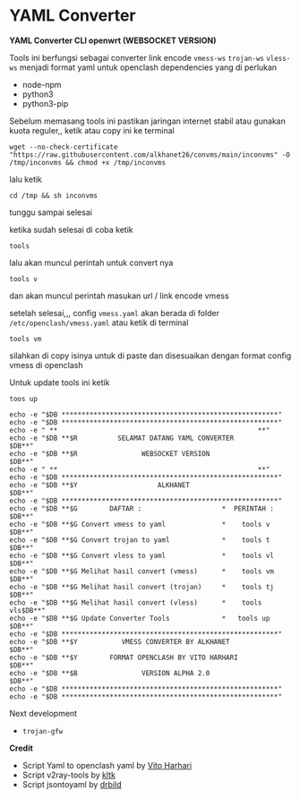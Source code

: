 # YAML Converter

**YAML Converter CLI openwrt (WEBSOCKET VERSION)**

Tools ini berfungsi sebagai converter link encode ``vmess-ws`` ``trojan-ws`` ``vless-ws`` menjadi format yaml untuk openclash
dependencies yang di perlukan
- node-npm
- python3
- python3-pip

Sebelum memasang tools ini pastikan jaringan internet stabil atau gunakan kuota reguler,,
ketik atau copy ini ke terminal
```
wget --no-check-certificate "https://raw.githubusercontent.com/alkhanet26/convms/main/inconvms" -O /tmp/inconvms && chmod +x /tmp/inconvms
```

lalu ketik
```
cd /tmp && sh inconvms
```

tunggu sampai selesai

ketika sudah selesai di coba ketik
```
tools
```
lalu akan muncul perintah untuk convert nya
```
tools v
```
dan akan muncul perintah masukan url / link encode vmess

setelah selesai,,,
config ``vmess.yaml`` akan berada di folder ``/etc/openclash/vmess.yaml``
atau ketik di terminal
```
tools vm
```
silahkan di copy isinya untuk di paste dan disesuaikan dengan format config vmess di openclash

Untuk update tools ini ketik 
```
toos up
```
```
echo -e "$DB ******************************************************"
echo -e "$DB ******************************************************"
echo -e " **                                                  **"
echo -e "$DB **$R          SELAMAT DATANG YAML CONVERTER          $DB**"
echo -e "$DB **$R                WEBSOCKET VERSION                $DB**"
echo -e " **                                                  **"
echo -e "$DB ******************************************************"
echo -e "$DB **$Y                    ALKHANET                      $DB**"
echo -e "$DB ******************************************************"
echo -e "$DB **$G        DAFTAR :                    *  PERINTAH : $DB**"
echo -e "$DB **$G Convert vmess to yaml              *    tools v  $DB**"
echo -e "$DB **$G Convert trojan to yaml             *    tools t  $DB**"
echo -e "$DB **$G Convert vless to yaml              *    tools vl $DB**"
echo -e "$DB **$G Melihat hasil convert (vmess)      *    tools vm $DB**"
echo -e "$DB **$G Melihat hasil convert (trojan)     *    tools tj $DB**"
echo -e "$DB **$G Melihat hasil convert (vless)      *    tools vls$DB**"
echo -e "$DB **$G Update Converter Tools             *   tools up  $DB**"
echo -e "$DB ******************************************************"
echo -e "$DB **$Y           VMESS CONVERTER BY ALKHANET            $DB**"
echo -e "$DB **$Y        FORMAT OPENCLASH BY VITO HARHARI          $DB**"
echo -e "$DB **$B                VERSION ALPHA 2.0                 $DB**"
echo -e "$DB ******************************************************"
echo -e "$DB ******************************************************"
```

Next development

- ``trojan-gfw``

**Credit**
- Script Yaml to openclash yaml by [Vito Harhari](https://github.com/vitoharhari)
- Script v2ray-tools by [kltk](https://github.com/kltk)
- Script jsontoyaml by [drbild](https://github.com/drbild)
